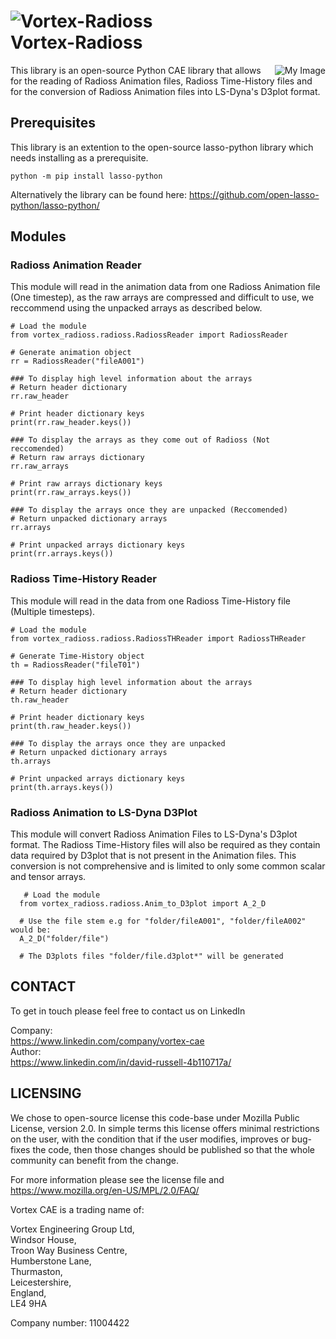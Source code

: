 ![Vortex-Radioss](https://github.com/Vortex-CAE/Vortex-Radioss/blob/main/docs/vortex-logo.png)  
Vortex-Radioss
======================
<img align="right" src="https://github.com/Vortex-CAE/Vortex-Radioss/assets/144378169/e97457cb-2355-4eca-8849-fd4b81b21f4b" alt="My Image">

This library is an open-source Python CAE library that allows for the reading of Radioss Animation files, Radioss Time-History files and for the conversion of Radioss Animation files into LS-Dyna's D3plot format.


Prerequisites
------------


This library is an extention to the open-source lasso-python library which needs installing as a prerequisite.


    python -m pip install lasso-python

Alternatively the library can be found here: https://github.com/open-lasso-python/lasso-python/

Modules
------------

### Radioss Animation Reader
This module will read in the animation data from one Radioss Animation file (One timestep), as the raw arrays are compressed and difficult to use, we reccommend using the unpacked arrays as described below. 

    # Load the module
    from vortex_radioss.radioss.RadiossReader import RadiossReader
    
    # Generate animation object
    rr = RadiossReader("fileA001")

    ### To display high level information about the arrays
    # Return header dictionary
    rr.raw_header
    
    # Print header dictionary keys
    print(rr.raw_header.keys())

    ### To display the arrays as they come out of Radioss (Not reccomended)
    # Return raw arrays dictionary
    rr.raw_arrays
    
    # Print raw arrays dictionary keys
    print(rr.raw_arrays.keys())

    ### To display the arrays once they are unpacked (Reccomended)
    # Return unpacked dictionary arrays
    rr.arrays
    
    # Print unpacked arrays dictionary keys
    print(rr.arrays.keys())    

### Radioss Time-History Reader    
This module will read in the data from one Radioss Time-History file (Multiple timesteps).

    # Load the module
    from vortex_radioss.radioss.RadiossTHReader import RadiossTHReader
    
    # Generate Time-History object
    th = RadiossReader("fileT01")

    ### To display high level information about the arrays
    # Return header dictionary
    th.raw_header
    
    # Print header dictionary keys
    print(th.raw_header.keys())

    ### To display the arrays once they are unpacked
    # Return unpacked dictionary arrays
    th.arrays
    
    # Print unpacked arrays dictionary keys
    print(th.arrays.keys())     

### Radioss Animation to LS-Dyna D3Plot
This module will convert Radioss Animation Files to LS-Dyna's D3plot format. The Radioss Time-History files will also be required as they contain data required by D3plot that is not present in the Animation files. This conversion is not comprehensive and is limited to only some common scalar and tensor arrays.

       # Load the module
      from vortex_radioss.radioss.Anim_to_D3plot import A_2_D
      
      # Use the file stem e.g for "folder/fileA001", "folder/fileA002" would be:
      A_2_D("folder/file")
      
      # The D3plots files "folder/file.d3plot*" will be generated

CONTACT
------------
To get in touch please feel free to contact us on LinkedIn

Company:   
https://www.linkedin.com/company/vortex-cae     
Author:    
https://www.linkedin.com/in/david-russell-4b110717a/
      
LICENSING
------------

We chose to open-source license this code-base under Mozilla Public License, version 2.0.
In simple terms this license offers minimal restrictions on the user, with the condition that if the user modifies, improves or bug-fixes the code, then those changes should be published so that the whole community can benefit from the change.

For more information please see the license file and https://www.mozilla.org/en-US/MPL/2.0/FAQ/

Vortex CAE is a trading name of: 

Vortex Engineering Group Ltd,    
Windsor House,      
Troon Way Business Centre,    
Humberstone Lane,   
Thurmaston,     
Leicestershire,     
England,   
LE4 9HA  

Company number: 11004422
